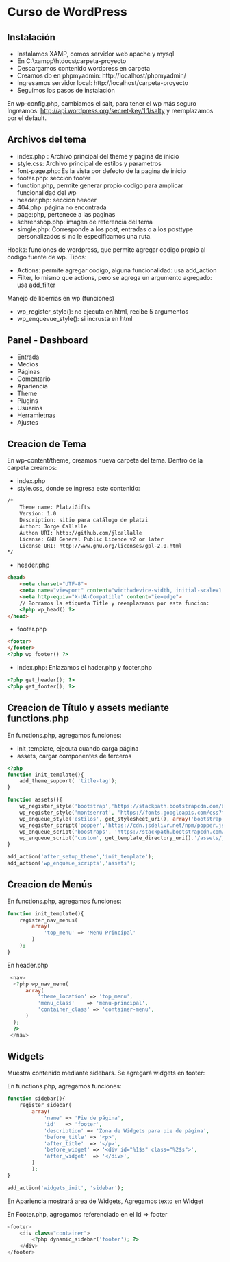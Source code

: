# Curso de WordPress 

## Instalación
- Instalamos XAMP, comos servidor web apache y mysql
- En  C:\xampp\htdocs\carpeta-proyecto
- Descargamos contenido wordpress en carpeta
- Creamos db en phpmyadmin: http://localhost/phpmyadmin/
- Ingresamos servidor local: http://localhost/carpeta-proyecto
- Seguimos los pasos de instalación

En wp-config.php, cambiamos el salt, para tener el wp más seguro
Ingreamos: http://api.wordpress.org/secret-key/1.1/salty  y reemplazamos por el default.

## Archivos del tema
- index.php : Archivo principal del theme y página de inicio
- style.css: Archivo principal de estilos y parametros
- font-page.php: Es la vista por defecto de la pagina de inicio
- footer.php: seccion footer
- function.php, permite generar propio codigo para amplicar funcionalidad del wp
- header.php: seccion header
- 404.php: página no encontrada
- page:php, pertenece a las paginas
- schrenshop.php: imagen de referencia del tema
- simgle.php: Corresponde a los post, entradas o a los posttype personalizados si no le especificamos una ruta.

Hooks: funciones de wordpress, que permite agregar codigo propio al codigo fuente de wp.
Tipos:
  - Actions: permite agregar codigo, alguna funcionalidad: usa add_action
  - Filter, lo mismo que actions, pero se agrega un argumento agregado: usa add_filter

Manejo de liberrias en wp (funciones)
- wp_register_style(): no ejecuta en html, recibe 5 argumentos
- wp_enquevue_style(): si incrusta en html

## Panel - Dashboard
 - Entrada
- Medios
- Páginas
- Comentario
- Apariencia
- Theme
- Plugins
- Usuarios
- Herramietnas
- Ajustes

## Creacion de Tema
En wp-content/theme, creamos nueva carpeta del tema.
Dentro de la carpeta creamos:
- index.php
- style.css, donde se ingresa este contenido:
```html
/*
    Theme name: PlatziGifts
    Version: 1.0
    Description: sitio para catálogo de platzi
    Author: Jorge Callalle
    Authon URI: http://github.com/jlcallalle
    License: GNU General Public Licence v2 or later
    License URI: http://www.gnu.org/licenses/gpl-2.0.html
*/
````
- header.php
```html
<head>
    <meta charset="UTF-8">
    <meta name="viewport" content="width=device-width, initial-scale=1.0">
    <meta http-equiv="X-UA-Compatible" content="ie=edge">
    // Borramos la etiqueta Title y reemplazamos por esta funcion:
    <?php wp_head() ?>
</head>
```

- footer.php
```html
<footer>
</footer>
<?php wp_footer() ?>
```

- index.php: Enlazamos el hader.php y footer.php
```php
<?php get_header(); ?>
<?php get_footer(); ?>
```

## Creacion de Título y assets mediante functions.php

En functions.php, agregamos funciones: 
- init_template, ejecuta cuando carga página
- assets, cargar componentes de terceros

```php
<?php 
function init_template(){
    add_theme_support( 'title-tag');
}

function assets(){
    wp_register_style('bootstrap','https://stackpath.bootstrapcdn.com/bootstrap/4.4.1/css/bootstrap.min.css', '', '4.4.1','all');
    wp_register_style('montserrat', 'https://fonts.googleapis.com/css?family=Montserrat&display=swap','','1.0', 'all');
    wp_enqueue_style('estilos', get_stylesheet_uri(), array('bootstrap','montserrat'),'1.0', 'all');
    wp_register_script('popper','https://cdn.jsdelivr.net/npm/popper.js@1.16.0/dist/umd/popper.min.js','','1.16.0', true);
    wp_enqueue_script('boostraps', 'https://stackpath.bootstrapcdn.com/bootstrap/4.4.1/js/bootstrap.min.js', array('jquery','popper'),'4.4.1', true);
    wp_enqueue_script('custom', get_template_directory_uri().'/assets/js/custom.js', '', '1.0', true);
}

add_action('after_setup_theme','init_template');
add_action('wp_enqueue_scripts','assets');
```

## Creacion de Menús
En functions.php, agregamos funciones: 

```php
function init_template(){
    register_nav_menus(
        array(
            'top_menu' => 'Menú Principal'
        )
    );
}
```
En header.php
```php
 <nav>
  <?php wp_nav_menu(
      array(
          'theme_location' => 'top_menu',
          'menu_class'    => 'menu-principal',
          'container_class' => 'container-menu',
      )
  ); 
  ?>
 </nav>
```

## Widgets
Muestra contenido mediante sidebars. Se agregará widgets en footer:

En functions.php, agregamos funciones: 

```php
function sidebar(){
    register_sidebar(
        array(
            'name' => 'Pie de página',
            'id'   => 'footer',
            'description' => 'Zona de Widgets para pie de página',
            'before_title' => '<p>',
            'after_title'  => '</p>',
            'before_widget' => '<div id="%1$s" class="%2$s">',
            'after_widget'  => '</div>',
        )
        );
}

add_action('widgets_init', 'sidebar');
```

En Apariencia mostrará area de Widgets, Agregamos texto en Widget

En Footer.php, agregamos referenciado en el Id => footer
```php
<footer>
    <div class="container">
        <?php dynamic_sidebar('footer'); ?>
    </div>
</footer>
```